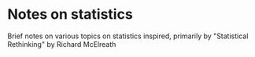 # Notes on statistics
Brief notes on various topics on statistics inspired, primarily by "Statistical Rethinking" by Richard McElreath
